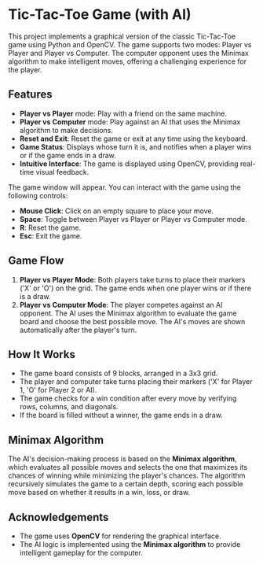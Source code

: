  # Tic-Tac-Toe Game (with AI)

This project implements a graphical version of the classic Tic-Tac-Toe game using Python and OpenCV. The game supports two modes: Player vs Player and Player vs Computer. The computer opponent uses the Minimax algorithm to make intelligent moves, offering a challenging experience for the player.

## Features

- **Player vs Player** mode: Play with a friend on the same machine.
- **Player vs Computer** mode: Play against an AI that uses the Minimax algorithm to make decisions.
- **Reset and Exit**: Reset the game or exit at any time using the keyboard.
- **Game Status**: Displays whose turn it is, and notifies when a player wins or if the game ends in a draw.
- **Intuitive Interface**: The game is displayed using OpenCV, providing real-time visual feedback.
  
 The game window will appear. You can interact with the game using the following controls:
   - **Mouse Click**: Click on an empty square to place your move.
   - **Space**: Toggle between Player vs Player or Player vs Computer mode.
   - **R**: Reset the game.
   - **Esc**: Exit the game.

## Game Flow

1. **Player vs Player Mode**: Both players take turns to place their markers ('X' or 'O') on the grid. The game ends when one player wins or if there is a draw.
2. **Player vs Computer Mode**: The player competes against an AI opponent. The AI uses the Minimax algorithm to evaluate the game board and choose the best possible move. The AI's moves are shown automatically after the player's turn.

## How It Works

- The game board consists of 9 blocks, arranged in a 3x3 grid.
- The player and computer take turns placing their markers ('X' for Player 1, 'O' for Player 2 or AI).
- The game checks for a win condition after every move by verifying rows, columns, and diagonals.
- If the board is filled without a winner, the game ends in a draw.

## Minimax Algorithm

The AI's decision-making process is based on the **Minimax algorithm**, which evaluates all possible moves and selects the one that maximizes its chances of winning while minimizing the player's chances. The algorithm recursively simulates the game to a certain depth, scoring each possible move based on whether it results in a win, loss, or draw.

## Acknowledgements

- The game uses **OpenCV** for rendering the graphical interface.
- The AI logic is implemented using the **Minimax algorithm** to provide intelligent gameplay for the computer.
